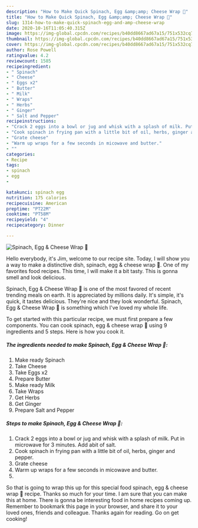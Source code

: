 ```yaml
---
description: "How to Make Quick Spinach, Egg &amp;amp; Cheese Wrap 🌯"
title: "How to Make Quick Spinach, Egg &amp;amp; Cheese Wrap 🌯"
slug: 1314-how-to-make-quick-spinach-egg-and-amp-cheese-wrap
date: 2020-10-16T11:05:40.315Z
image: https://img-global.cpcdn.com/recipes/b40dd8667ad67a15/751x532cq70/spinach-egg-cheese-wrap-🌯-recipe-main-photo.jpg
thumbnail: https://img-global.cpcdn.com/recipes/b40dd8667ad67a15/751x532cq70/spinach-egg-cheese-wrap-🌯-recipe-main-photo.jpg
cover: https://img-global.cpcdn.com/recipes/b40dd8667ad67a15/751x532cq70/spinach-egg-cheese-wrap-🌯-recipe-main-photo.jpg
author: Rose Powell
ratingvalue: 4.2
reviewcount: 1585
recipeingredient:
- " Spinach"
- " Cheese"
- " Eggs x2"
- " Butter"
- " Milk"
- " Wraps"
- " Herbs"
- " Ginger"
- " Salt and Pepper"
recipeinstructions:
- "Crack 2 eggs into a bowl or jug and whisk with a splash of milk. Put in microwave for 3 minutes. Add abit of salt."
- "Cook spinach in frying pan with a little bit of oil, herbs, ginger and pepper."
- "Grate cheese"
- "Warm up wraps for a few seconds in micowave and butter."
- ""
categories:
- Recipe
tags:
- spinach
- egg
- 

katakunci: spinach egg  
nutrition: 175 calories
recipecuisine: American
preptime: "PT22M"
cooktime: "PT58M"
recipeyield: "4"
recipecategory: Dinner

---
```



![Spinach, Egg &amp; Cheese Wrap 🌯](https://img-global.cpcdn.com/recipes/b40dd8667ad67a15/751x532cq70/spinach-egg-cheese-wrap-🌯-recipe-main-photo.jpg)

Hello everybody, it's Jim, welcome to our recipe site. Today, I will show you a way to make a distinctive dish, spinach, egg &amp; cheese wrap 🌯. One of my favorites food recipes. This time, I will make it a bit tasty. This is gonna smell and look delicious.



Spinach, Egg &amp; Cheese Wrap 🌯 is one of the most favored of recent trending meals on earth. It is appreciated by millions daily. It's simple, it's quick, it tastes delicious. They're nice and they look wonderful. Spinach, Egg &amp; Cheese Wrap 🌯 is something which I've loved my whole life.


To get started with this particular recipe, we must first prepare a few components. You can cook spinach, egg &amp; cheese wrap 🌯 using 9 ingredients and 5 steps. Here is how you cook it.

<!--inarticleads1-->

##### The ingredients needed to make Spinach, Egg &amp; Cheese Wrap 🌯:

1. Make ready  Spinach
1. Take  Cheese
1. Take  Eggs x2
1. Prepare  Butter
1. Make ready  Milk
1. Take  Wraps
1. Get  Herbs
1. Get  Ginger
1. Prepare  Salt and Pepper




<!--inarticleads2-->

##### Steps to make Spinach, Egg &amp; Cheese Wrap 🌯:

1. Crack 2 eggs into a bowl or jug and whisk with a splash of milk. Put in microwave for 3 minutes. Add abit of salt.
1. Cook spinach in frying pan with a little bit of oil, herbs, ginger and pepper.
1. Grate cheese
1. Warm up wraps for a few seconds in micowave and butter.
1. 




So that is going to wrap this up for this special food spinach, egg &amp; cheese wrap 🌯 recipe. Thanks so much for your time. I am sure that you can make this at home. There is gonna be interesting food in home recipes coming up. Remember to bookmark this page in your browser, and share it to your loved ones, friends and colleague. Thanks again for reading. Go on get cooking!
